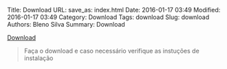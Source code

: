 Title: Download
URL:
save_as: index.html
Date: 2016-01-17 03:49
Modified: 2016-01-17 03:49
Category: Download
Tags: download
Slug: download
Authors: Bleno Silva
Summary: Download


[Download](#)
>Faça o download e caso necessário verifique as instuções de instalação
